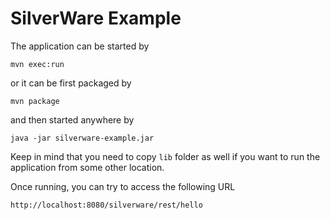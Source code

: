# SilverWare Example

The application can be started by

```
mvn exec:run
```

or it can be first packaged by

```
mvn package
```

and then started anywhere by

```
java -jar silverware-example.jar
```

Keep in mind that you need to copy `lib` folder as well if you want to run the application from some other location.

Once running, you can try to access the following URL

```
http://localhost:8080/silverware/rest/hello
```
